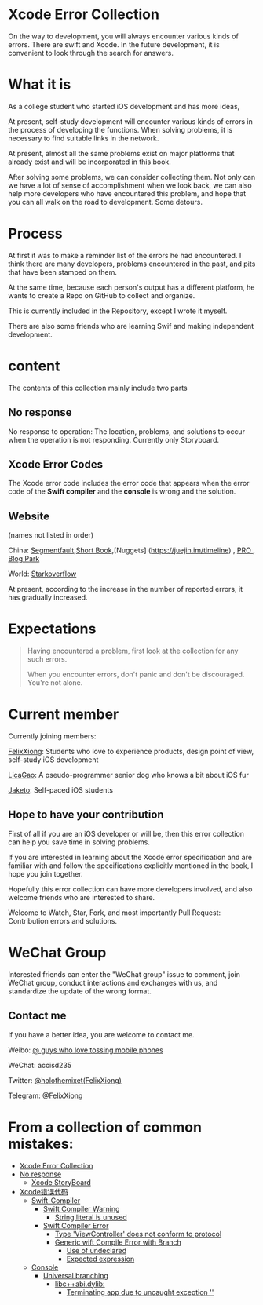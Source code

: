 # Xcode Error Collection



On the way to development, you will always encounter various kinds of errors. There are swift and Xcode.
In the future development, it is convenient to look through the search for answers.

# What it is

As a college student who started iOS development and has more ideas,

At present, self-study development will encounter various kinds of errors in the process of developing the functions. When solving problems, it is necessary to find suitable links in the network.

At present, almost all the same problems exist on major platforms that already exist and will be incorporated in this book.

After solving some problems, we can consider collecting them. Not only can we have a lot of sense of accomplishment when we look back, we can also help more developers who have encountered this problem, and hope that you can all walk on the road to development. Some detours.

# Process

At first it was to make a reminder list of the errors he had encountered. I think there are many developers, problems encountered in the past, and pits that have been stamped on them.

At the same time, because each person's output has a different platform, he wants to create a Repo on GitHub to collect and organize.

This is currently included in the Repository, except I wrote it myself.

There are also some friends who are learning Swif and making independent development.

# content

The contents of this collection mainly include two parts

## No response

No response to operation: The location, problems, and solutions to occur when the operation is not responding.
Currently only Storyboard.

## Xcode Error Codes

The Xcode error code includes the error code that appears when the error code of the **Swift compiler** and the **console** is wrong and the solution.

## Website

(names not listed in order)

China: [Segmentfault](https://segmentfault.com),[Short Book](https://www.jianshu.com/),[Nuggets] (https://juejin.im/timeline) , [PRO ](http://blog.csdn.net) , [Blog Park](https://www.cnblogs.com)

World: [Starkoverflow](https://stackoverflow.com)

At present, according to the increase in the number of reported errors, it has gradually increased.

# Expectations

> Having encountered a problem, first look at the collection for any such errors.
>
> When you encounter errors, don't panic and don't be discouraged. You're not alone.

# Current member

Currently joining members:

[FelixXiong](https://github.com/FelixXiong): Students who love to experience products, design point of view, self-study iOS development

[LicaGao](https://github.com/LicaGao): A pseudo-programmer senior dog who knows a bit about iOS fur

[Jaketo](https://bladderofculture.blogspot.com): Self-paced iOS students

## Hope to have your contribution

First of all if you are an iOS developer or will be, then this error collection can help you save time in solving problems.

If you are interested in learning about the Xcode error specification and are familiar with and follow the specifications explicitly mentioned in the book, I hope you join together.

Hopefully this error collection can have more developers involved, and also welcome friends who are interested to share.

Welcome to Watch, Star, Fork, and most importantly Pull Request: Contribution errors and solutions.

# WeChat Group

Interested friends can enter the "WeChat group" issue to comment, join WeChat group, conduct interactions and exchanges with us, and standardize the update of the wrong format.

## Contact me

If you have a better idea, you are welcome to contact me.

Weibo: [@ guys who love tossing mobile phones](https://weibo.com/5210076054/profile?rightmod=1&wvr=6&mod=personinfo&is_all=1)

WeChat: accisd235

Twitter: [@holothemixet(FelixXiong)](https://twitter.com/holothemixet)

Telegram: [@FelixXiong](t.me/FelixXiong)

# From a collection of common mistakes:

* [Xcode Error Collection](README.md)
* [No response](No-response/README.md)
  * [Xcode StoryBoard](No-response/Xcode-Storyboard.md)
* [Xcode错误代码](Xcode-Error-Code/README.md)
  * [Swift-Compiler](Xcode-Error-Code/Swift-Compiler/README.md)
    * [Swift Compiler Warning](Xcode-Error-Code/Swift-Compiler/Swift-Compiler-Warning/README.md)
      * [String literal is unused](Xcode-Error-Code/Swift-Compiler/Swift-Compiler-Warning/String-literal-is-unused.md)
    * [Swift Compiler Error](Xcode-Error-Code/Swift-Compiler/Swift-Compiler-Error/README.md)
      * [Type 'ViewController' does not conform to protocol](Xcode-Error-Code/Swift-Compiler/Swift-Compiler-Error/Type-'ViewController'-does-not-conform-to-protocol.md) 
      * [Generic wift Compile Error with Branch](Xcode-Error-Code/Swift-Compiler/Swift-Compiler-Error/Generic-Swift-Compile-Error-with-Branch/README.md)
        * [Use of undeclared](Xcode-Error-Code/Swift-Compiler/Swift-Compiler-Error/Generic-Swift-Compile-Error-with-Branch/Use-of-undeclared.md)
        * [Expected expression](Xcode-Error-Code/Swift-Compiler/Swift-Compiler-Error/Generic-Swift-Compile-Error-with-Branch/Expected-expression.md)
  * [Console](Xcode-Error-Code/Console/README.md)
    * [Universal branching](Xcode-Error-Code/Console/Universal-branching/README.md)
      * [libc++abi.dylib:](Xcode-Error-Code/Console/Universal-branching/libcabidylib/libcabidylib.md)
        * [Terminating app due to uncaught exception ''](Xcode-Error-Code/Console/Universal-branching/libcabidylib/Terminating-app-due-to-uncaught-exception.md)
       
